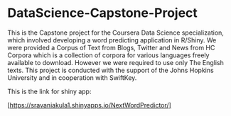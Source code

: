 # DataScience-Capstone-Project

This is the Capstone project for the Coursera Data Science specialization, which involved developing a word predicting application in R/Shiny. We were provided a Corpus of Text from Blogs, Twitter and News from HC Corpora which is a collection of corpora for various languages freely available to download. However we were required to use only The English texts.
This project is conducted with the support of the Johns Hopkins University and in cooperation with SwiftKey.

This is the link for shiny app:

[https://sravaniakula1.shinyapps.io/NextWordPredictor/]
